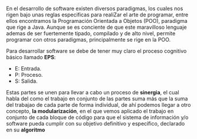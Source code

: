 En el desarrollo de software existen diversos paradigmas, los cuales nos rigen bajo unas reglas especificas para realiZar el arte de programar, entre ellos encontramos la Programación Orientada a Objetos (POO), paradigma que rige a Java. Aunque se es conciente de que este maravilloso lenguaje ademas de ser fuertemente tipado, compilado y de alto nivel, permite programar con otros paradigmas, principalmente se rige en la POO.

Para desarrollar software se debe de tener muy claro el proceso cognitivo básico llamado **EPS**:
- E: Entrada.
- P: Proceso.
- S: Salida.

Estas partes se unen para llevar a cabo un proceso de **sinergia**, el cual habla del como el trabajo en conjunto de las partes suma más que la suma del trabajao de cada parte de forma individual, de ahí podemos llegar a otro concepto, **la modularización**, en el que vemos aplicado el trabajo en conjunto de cada bloque de código para que el sistema de información y/o software pueda cumplir con su objetivo definitivo y específico, declarado en su **algoritmo** 